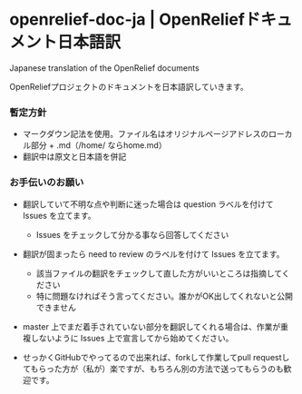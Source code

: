 openrelief-doc-ja | OpenReliefドキュメント日本語訳
=================

Japanese translation of the OpenRelief documents

OpenReliefプロジェクトのドキュメントを日本語訳していきます。


### 暫定方針

- マークダウン記法を使用。ファイル名はオリジナルページアドレスのローカル部分 + .md（/home/ ならhome.md）
- 翻訳中は原文と日本語を併記

### お手伝いのお願い

- 翻訳していて不明な点や判断に迷った場合は question ラベルを付けて Issues を立てます。
	- Issues をチェックして分かる事なら回答してください

- 翻訳が固まったら need to review のラベルを付けて Issues を立てます。
	- 該当ファイルの翻訳をチェックして直した方がいいところは指摘してください
	- 特に問題なければそう言ってください。誰かがOK出してくれないと公開できません

- master 上でまだ着手されていない部分を翻訳してくれる場合は、作業が重複しないように Issues 上で宣言してから始めてください。

- せっかくGitHubでやってるので出来れば、forkして作業してpull requestしてもらった方が（私が）楽ですが、もちろん別の方法で送ってもらうのも歓迎です。
